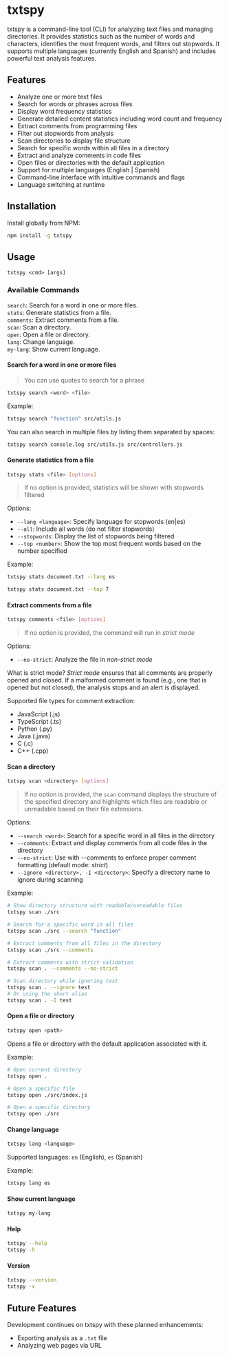 # txtspy

txtspy is a command-line tool (CLI) for analyzing text files and managing directories. It provides statistics such as the number of words and characters, identifies the most frequent words, and filters out stopwords. It supports multiple languages (currently English and Spanish) and includes powerful text analysis features.

## Features

- Analyze one or more text files
- Search for words or phrases across files
- Display word frequency statistics
- Generate detailed content statistics including word count and frequency
- Extract comments from programming files
- Filter out stopwords from analysis
- Scan directories to display file structure
- Search for specific words within all files in a directory
- Extract and analyze comments in code files
- Open files or directories with the default application
- Support for multiple languages (English | Spanish)
- Command-line interface with intuitive commands and flags
- Language switching at runtime

## Installation

Install globally from NPM:

```bash
npm install -g txtspy
```

## Usage

```
txtspy <cmd> [args]
```

### Available Commands

`search`: Search for a word in one or more files.  
`stats`: Generate statistics from a file.  
`comments`: Extract comments from a file.  
`scan`: Scan a directory.  
`open`: Open a file or directory.  
`lang`: Change language.  
`my-lang`: Show current language.

#### Search for a word in one or more files
> You can use quotes to search for a phrase

```bash
txtspy search <word> <file>
```

Example:
```bash
txtspy search "function" src/utils.js
```

You can also search in multiple files by listing them separated by spaces:
```bash
txtspy search console.log src/utils.js src/controllers.js
```

#### Generate statistics from a file

```bash
txtspy stats <file> [options]
```
> If no option is provided, statistics will be shown with stopwords filtered

Options:
- `--lang <language>`: Specify language for stopwords (en|es)
- `--all`: Include all words (do not filter stopwords)
- `--stopwords`: Display the list of stopwords being filtered
- `--top <number>`: Show the top most frequent words based on the number specified

Example:
```bash
txtspy stats document.txt --lang es
```

```bash
txtspy stats document.txt --top 7
```

#### Extract comments from a file

```bash
txtspy comments <file> [options]
```
> If no option is provided, the command will run in *strict mode*

Options:
- `--no-strict`: Analyze the file in *non-strict mode*

What is strict mode?
*Strict mode* ensures that all comments are properly opened and closed.
If a malformed comment is found (e.g., one that is opened but not closed), the analysis stops and an alert is displayed.

Supported file types for comment extraction:
- JavaScript (.js)
- TypeScript (.ts)
- Python (.py)
- Java (.java)
- C (.c)
- C++ (.cpp)

#### Scan a directory

```bash
txtspy scan <directory> [options]
```
> If no option is provided, the `scan` command displays the structure of the specified directory and highlights which files are readable or unreadable based on their file extensions.

Options:
- `--search <word>`: Search for a specific word in all files in the directory
- `--comments`: Extract and display comments from all code files in the directory
- `--no-strict`: Use with --comments to enforce proper comment formatting (default mode: *strict*)
- `--ignore <directory>, -I <directory>`: Specify a directory name to ignore during scanning 

Example:
```bash
# Show directory structure with readable/unreadable files
txtspy scan ./src

# Search for a specific word in all files
txtspy scan ./src --search "function"

# Extract comments from all files in the directory
txtspy scan ./src --comments

# Extract comments with strict validation
txtspy scan . --comments --no-strict

# Scan directory while ignoring test
txtspy scan . --ignore test
# Or using the short alias
txtspy scan . -I test
```


#### Open a file or directory

```bash
txtspy open <path>
```

Opens a file or directory with the default application associated with it.

Example:
```bash
# Open current directory
txtspy open .

# Open a specific file
txtspy open ./src/index.js

# Open a specific directory
txtspy open ./src
```

#### Change language

```bash
txtspy lang <language>
```

Supported languages: `en` (English), `es` (Spanish)

Example:
```bash
txtspy lang es
```

#### Show current language

```bash
txtspy my-lang
```

#### Help

```bash
txtspy --help
txtspy -h
```

#### Version

```bash
txtspy --version 
txtspy -v
```

## Future Features

Development continues on txtspy with these planned enhancements:

- Exporting analysis as a `.txt` file
- Analyzing web pages via URL

